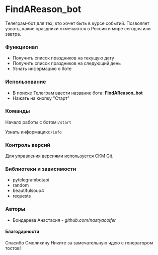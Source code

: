 # FindAReason_bot
Телеграм-бот для тех, кто хочет быть в курсе событий. Позволяет узнать, какие праздники отмечаются в России 
и мире сегодня или завтра.

### Функционал
+ Получить список праздников на текущую дату
+ Получить список праздников на следующий день
+ Узнать информацию о боте

### Использование
+ В поиске Телеграм ввести название бота: **FindAReason_bot**
+ Нажать на кнопку "Старт"
### Команды
Начало работы с ботом:`/start`

Узнать информацию:`/info`
### Контроль версий
Для управления версиями используется СКМ Git.
### Библиотеки и зависимости
+ pytelegrambotapi
+ random
+ beautifulsoup4
+ requests
### Авторы
+ Бондарева Анастасия - _github.com/nastyacolfer_
#### Благодарности
Спасибо Смолихину Никите за замечательную идею с генератором тостов!
